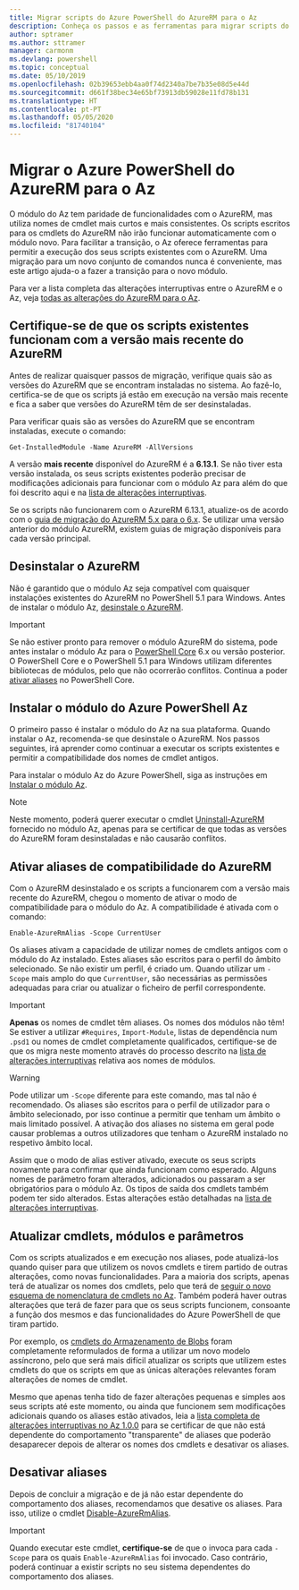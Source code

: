 ```yaml
---
title: Migrar scripts do Azure PowerShell do AzureRM para o Az
description: Conheça os passos e as ferramentas para migrar scripts do módulo do AzureRM para o novo módulo do Az.
author: sptramer
ms.author: sttramer
manager: carmonm
ms.devlang: powershell
ms.topic: conceptual
ms.date: 05/10/2019
ms.openlocfilehash: 02b39653ebb4aa0f74d2340a7be7b35e08d5e44d
ms.sourcegitcommit: d661f38bec34e65bf73913db59028e11fd78b131
ms.translationtype: HT
ms.contentlocale: pt-PT
ms.lasthandoff: 05/05/2020
ms.locfileid: "81740104"
---
```

# <a name="migrate-azure-powershell-from-azurerm-to-az"></a>Migrar o Azure PowerShell do AzureRM para o Az

O módulo do Az tem paridade de funcionalidades com o AzureRM, mas utiliza nomes de cmdlet mais curtos e mais consistentes.
Os scripts escritos para os cmdlets do AzureRM não irão funcionar automaticamente com o módulo novo. Para facilitar a transição, o Az oferece ferramentas para permitir a execução dos seus scripts existentes com o AzureRM. Uma migração para um novo conjunto de comandos nunca é conveniente, mas este artigo ajuda-o a fazer a transição para o novo módulo.

Para ver a lista completa das alterações interruptivas entre o AzureRM e o Az, veja [todas as alterações do AzureRM para o Az](migrate-az-1.0.0.md).

## <a name="ensure-existing-scripts-work-with-the-latest-azurerm-release"></a>Certifique-se de que os scripts existentes funcionam com a versão mais recente do AzureRM

Antes de realizar quaisquer passos de migração, verifique quais são as versões do AzureRM que se encontram instaladas no sistema. Ao fazê-lo, certifica-se de que os scripts já estão em execução na versão mais recente e fica a saber que versões do AzureRM têm de ser desinstaladas.

Para verificar quais são as versões do AzureRM que se encontram instaladas, execute o comando:

```powershell-interactive
Get-InstalledModule -Name AzureRM -AllVersions
```

A versão __mais recente__ disponível do AzureRM é a __6.13.1__. Se não tiver esta versão instalada, os seus scripts existentes poderão precisar de modificações adicionais para funcionar com o módulo Az para além do que foi descrito aqui e na [lista de alterações interruptivas](migrate-az-1.0.0.md).

Se os scripts não funcionarem com o AzureRM 6.13.1, atualize-os de acordo com o [guia de migração do AzureRM 5.x para o 6.x](/powershell/azure/azurerm/migration-guide.6.0.0).
Se utilizar uma versão anterior do módulo AzureRM, existem guias de migração disponíveis para cada versão principal.

## <a name="uninstall-azurerm"></a>Desinstalar o AzureRM

Não é garantido que o módulo Az seja compatível com quaisquer instalações existentes do AzureRM no PowerShell 5.1 para Windows. Antes de instalar o módulo Az, [desinstale o AzureRM](/powershell/azure/uninstall-az-ps#uninstall-the-azurerm-module).

> [!IMPORTANT]
>
> Se não estiver pronto para remover o módulo AzureRM do sistema, pode antes instalar o módulo Az para o [PowerShell Core](/powershell/scripting/install/installing-powershell-core-on-windows) 6.x ou versão posterior. O PowerShell Core e o PowerShell 5.1 para Windows utilizam diferentes bibliotecas de módulos, pelo que não ocorrerão conflitos. Continua a poder [ativar aliases](#enable-azurerm-compatibility-aliases) no PowerShell Core.

## <a name="install-the-azure-powershell-az-module"></a>Instalar o módulo do Azure PowerShell Az

O primeiro passo é instalar o módulo do Az na sua plataforma. Quando instalar o Az, recomenda-se que desinstale o AzureRM. Nos passos seguintes, irá aprender como continuar a executar os scripts existentes e permitir a compatibilidade dos nomes de cmdlet antigos.

Para instalar o módulo Az do Azure PowerShell, siga as instruções em [Instalar o módulo Az](install-az-ps.md).

> [!NOTE]
> Neste momento, poderá querer executar o cmdlet [Uninstall-AzureRM](/powershell/module/az.accounts/uninstall-azurerm) fornecido no módulo Az, apenas para se certificar de que todas as versões do AzureRM foram desinstaladas e não causarão conflitos.

## <a name="enable-azurerm-compatibility-aliases"></a>Ativar aliases de compatibilidade do AzureRM

Com o AzureRM desinstalado e os scripts a funcionarem com a versão mais recente do AzureRM, chegou o momento de ativar o modo de compatibilidade para o módulo do Az. A compatibilidade é ativada com o comando:

```powershell-interactive
Enable-AzureRmAlias -Scope CurrentUser
```

Os aliases ativam a capacidade de utilizar nomes de cmdlets antigos com o módulo do Az instalado. Estes aliases são escritos para o perfil do âmbito selecionado. Se não existir um perfil, é criado um.
Quando utilizar um `-Scope` mais amplo do que `CurrentUser`, são necessárias as permissões adequadas para criar ou atualizar o ficheiro de perfil correspondente.

> [!IMPORTANT]
> __Apenas__ os nomes de cmdlet têm aliases. Os nomes dos módulos não têm! Se estiver a utilizar `#Requires`, `Import-Module`, listas de dependência num `.psd1` ou nomes de cmdlet completamente qualificados, certifique-se de que os migra neste momento através do processo descrito na [lista de alterações interruptivas](migrate-az-1.0.0.md) relativa aos nomes de módulos.

> [!WARNING]
>
> Pode utilizar um `-Scope` diferente para este comando, mas tal não é recomendado. Os aliases são escritos para o perfil de utilizador para o âmbito selecionado, por isso continue a permitir que tenham um âmbito o mais limitado possível. A ativação dos aliases no sistema em geral pode causar problemas a outros utilizadores que tenham o AzureRM instalado no respetivo âmbito local.

Assim que o modo de alias estiver ativado, execute os seus scripts novamente para confirmar que ainda funcionam como esperado.
Alguns nomes de parâmetro foram alterados, adicionados ou passaram a ser obrigatórios para o módulo Az. Os tipos de saída dos cmdlets também podem ter sido alterados. Estas alterações estão detalhadas na [lista de alterações interruptivas](migrate-az-1.0.0.md).

## <a name="update-cmdlets-modules-and-parameters"></a>Atualizar cmdlets, módulos e parâmetros

Com os scripts atualizados e em execução nos aliases, pode atualizá-los quando quiser para que utilizem os novos cmdlets e tirem partido de outras alterações, como novas funcionalidades. Para a maioria dos scripts, apenas terá de atualizar os nomes dos cmdlets, pelo que terá de [seguir o novo esquema de nomenclatura de cmdlets no Az](migrate-az-1.0.0.md#cmdlet-noun-prefix-changes). Também poderá haver outras alterações que terá de fazer para que os seus scripts funcionem, consoante a função dos mesmos e das funcionalidades do Azure PowerShell de que tiram partido.

Por exemplo, os [cmdlets do Armazenamento de Blobs](migrate-az-1.0.0.md#azstorage-previously-azurestorage-and-azurermstorage) foram completamente reformulados de forma a utilizar um novo modelo assíncrono, pelo que será mais difícil atualizar os scripts que utilizem estes cmdlets do que os scripts em que as únicas alterações relevantes foram alterações de nomes de cmdlet.

Mesmo que apenas tenha tido de fazer alterações pequenas e simples aos seus scripts até este momento, ou ainda que funcionem sem modificações adicionais quando os aliases estão ativados, leia a [lista completa de alterações interruptivas no Az 1.0.0](migrate-az-1.0.0.md) para se certificar de que não está dependente do comportamento "transparente" de aliases que poderão desaparecer depois de alterar os nomes dos cmdlets e desativar os aliases.

## <a name="disable-aliases"></a>Desativar aliases

Depois de concluir a migração e de já não estar dependente do comportamento dos aliases, recomendamos que desative os aliases. Para isso, utilize o cmdlet [Disable-AzureRmAlias](/powershell/module/az.accounts/disable-azurermalias).

> [!IMPORTANT]
> Quando executar este cmdlet, __certifique-se__ de que o invoca para cada `-Scope` para os quais `Enable-AzureRmAlias` foi invocado. Caso contrário, poderá continuar a existir scripts no seu sistema dependentes do comportamento dos aliases.
